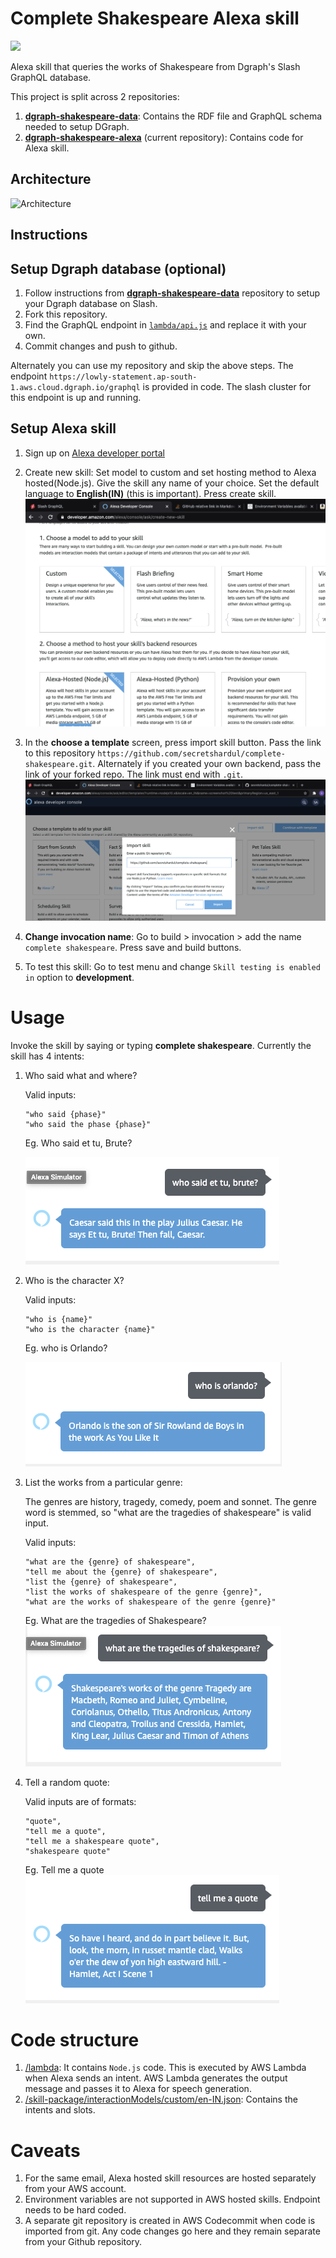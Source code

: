 # Complete Shakespeare Alexa skill
![](https://media-fastly.hackerearth.com/media/hackathon/slash-sprint/images/7af8fd52f7-cover_image_1.png)

Alexa skill that queries the works of Shakespeare from Dgraph's Slash GraphQL database.

This project is split across 2 repositories:
1. [**dgraph-shakespeare-data**](https://github.com/secretshardul/dgraph-shakespeare-data): Contains the RDF file and GraphQL schema needed to setup DGraph.
2. [**dgraph-shakespeare-alexa**](https://github.com/secretshardul/dgraph-shakespeare-alexa) (current repository): Contains code for Alexa skill.

## Architecture
![Architecture](https://lucid.app/publicSegments/view/22f57178-d91d-42ed-9755-eb46218710c5/image.png)

## Instructions
## Setup Dgraph database (optional)
1. Follow instructions from [**dgraph-shakespeare-data**](https://github.com/secretshardul/dgraph-shakespeare-data) repository to setup your Dgraph database on Slash.
2. Fork this repository.
3. Find the GraphQL endpoint in [`lambda/api.js`](lambda/api.js) and replace it with your own.
4. Commit changes and  push to github.

Alternately you can use my repository and skip the above steps. The endpoint `https://lowly-statement.ap-south-1.aws.cloud.dgraph.io/graphql` is provided in code. The slash cluster for this endpoint is up and running.

## Setup Alexa skill
1. Sign up on [Alexa developer portal](https://developer.amazon.com/en-IN/alexa/alexa-skills-kit)
2. Create new skill: Set model to custom and set hosting method to Alexa hosted(Node.js). Give the skill any name of your choice. Set the default language to **English(IN)** (this is important). Press create skill.
![Skill type](images/1.skill-type.png)
3. In the **choose a template** screen, press import skill button. Pass the link to this repository `https://github.com/secretshardul/complete-shakespeare.git`. Alternately if you created your own backend, pass the link of your forked repo. The link must end with `.git`.
![import repo](images/2.import-skill.png)

4. **Change invocation name**: Go to build > invocation > add the name `complete shakespeare`. Press save and build buttons.
5. To test this skill: Go to test menu and change `Skill testing is enabled in` option to **development**.

# Usage
Invoke the skill by saying or typing **complete shakespeare**. Currently the skill has 4 intents:
1. Who said what and where?

    Valid inputs:
    ```
    "who said {phase}"
    "who said the phase {phase}"
    ```

    Eg. Who said et tu, Brute?

    ![who said et tu, Brute?](images/3.who-said-et-tu-brute.png)

2. Who is the character X?

    Valid inputs:
    ```
    "who is {name}"
    "who is the character {name}"
    ```

    Eg. who is Orlando?

    ![Who is Orlando?](images/4.who-is-orlando.png)

3. List the works from a particular genre:

    The genres are history, tragedy, comedy, poem and sonnet. The genre word is stemmed, so "what are the tragedies of shakespeare" is valid input.

    Valid inputs:
    ```
    "what are the {genre} of shakespeare",
    "tell me about the {genre} of shakespeare",
    "list the {genre} of shakespeare",
    "list the works of shakespeare of the genre {genre}",
    "what are the works of shakespeare of the genre {genre}"
    ```

    Eg. What are the tragedies of Shakespeare?
    ![What are the tragedies of Shakespeare?](images/5.what-are-tragedies.png)

4. Tell a random quote:

    Valid inputs are of formats:
    ```
    "quote",
    "tell me a quote",
    "tell me a shakespeare quote",
    "shakespeare quote"
    ```

    Eg. Tell me a quote
    ![Quote](images/6.quote.png)

# Code structure
1. [/lambda](/lambda): It contains `Node.js` code. This is executed by AWS Lambda when Alexa sends an intent. AWS Lambda generates the output message and passes it to Alexa for speech generation.
2. [/skill-package/interactionModels/custom/en-IN.json](/skill-package/interactionModels/custom/en-IN.json): Contains the intents and slots.

# Caveats
1. For the same email, Alexa hosted skill resources are hosted separately from your AWS account.
2. Environment variables are not supported in AWS hosted skills. Endpoint needs to be hard coded.
3. A separate git repository is created in AWS Codecommit when code is imported from git. Any code changes go here and they remain separate from your Github repository.